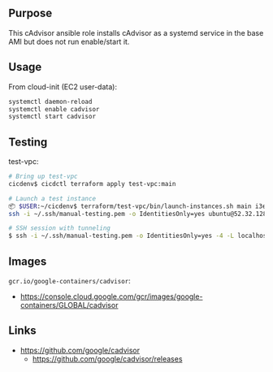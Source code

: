 ## Purpose
This cAdvisor ansible role installs cAdvisor as a systemd service
in the base AMI but does not run enable/start it.

## Usage
From cloud-init (EC2 user-data):
```bash
systemctl daemon-reload
systemctl enable cadvisor
systemctl start cadvisor
```

## Testing
test-vpc:
```bash
# Bring up test-vpc
cicdenv$ cicdctl terraform apply test-vpc:main

# Launch a test instance
📦 $USER:~/cicdenv$ terraform/test-vpc/bin/launch-instances.sh main i3en.large
ssh -i ~/.ssh/manual-testing.pem -o IdentitiesOnly=yes ubuntu@52.32.128.106

# SSH session with tunneling
$ ssh -i ~/.ssh/manual-testing.pem -o IdentitiesOnly=yes -4 -L localhost:8080:localhost:3546 ubuntu@52.32.128.106
```

## Images
`gcr.io/google-containers/cadvisor`:
* https://console.cloud.google.com/gcr/images/google-containers/GLOBAL/cadvisor

## Links
* https://github.com/google/cadvisor
  * https://github.com/google/cadvisor/releases
